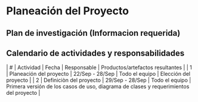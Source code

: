# Planeación del Proyecto

## Plan de investigación (Informacion requerida)

## Calendario de actividades y responsabilidades
| # | Actividad | Fecha | Responsable | Productos/artefactos resultantes |
| 1 | Planeación del proyecto | 22/Sep - 28/Sep | Todo el equipo | Elección del proyecto |
| 2 | Definiciòn del proyecto | 29/Sep - 28/Sep | Todo el equipo | Primera versión de los casos de uso, diagrama de clases y requerimientos del proyecto |

